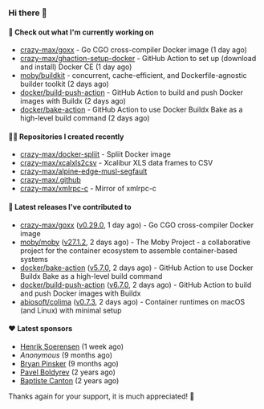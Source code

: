 ### Hi there 👋

#### 👷 Check out what I'm currently working on

- [crazy-max/goxx](https://github.com/crazy-max/goxx) - Go CGO cross-compiler Docker image (1 day ago)
- [crazy-max/ghaction-setup-docker](https://github.com/crazy-max/ghaction-setup-docker) - GitHub Action to set up (download and install) Docker CE (1 day ago)
- [moby/buildkit](https://github.com/moby/buildkit) - concurrent, cache-efficient, and Dockerfile-agnostic builder toolkit (2 days ago)
- [docker/build-push-action](https://github.com/docker/build-push-action) - GitHub Action to build and push Docker images with Buildx (2 days ago)
- [docker/bake-action](https://github.com/docker/bake-action) - GitHub Action to use Docker Buildx Bake as a high-level build command (2 days ago)

#### 👨‍💻 Repositories I created recently

- [crazy-max/docker-spliit](https://github.com/crazy-max/docker-spliit) - Spliit Docker image
- [crazy-max/xcalxls2csv](https://github.com/crazy-max/xcalxls2csv) - Xcalibur XLS data frames to CSV
- [crazy-max/alpine-edge-musl-segfault](https://github.com/crazy-max/alpine-edge-musl-segfault)
- [crazy-max/.github](https://github.com/crazy-max/.github)
- [crazy-max/xmlrpc-c](https://github.com/crazy-max/xmlrpc-c) - Mirror of xmlrpc-c

#### 🚀 Latest releases I've contributed to

- [crazy-max/goxx](https://github.com/crazy-max/goxx) ([v0.29.0](https://github.com/crazy-max/goxx/releases/tag/v0.29.0), 1 day ago) - Go CGO cross-compiler Docker image
- [moby/moby](https://github.com/moby/moby) ([v27.1.2](https://github.com/moby/moby/releases/tag/v27.1.2), 2 days ago) - The Moby Project - a collaborative project for the container ecosystem to assemble container-based systems
- [docker/bake-action](https://github.com/docker/bake-action) ([v5.7.0](https://github.com/docker/bake-action/releases/tag/v5.7.0), 2 days ago) - GitHub Action to use Docker Buildx Bake as a high-level build command
- [docker/build-push-action](https://github.com/docker/build-push-action) ([v6.7.0](https://github.com/docker/build-push-action/releases/tag/v6.7.0), 2 days ago) - GitHub Action to build and push Docker images with Buildx
- [abiosoft/colima](https://github.com/abiosoft/colima) ([v0.7.3](https://github.com/abiosoft/colima/releases/tag/v0.7.3), 2 days ago) - Container runtimes on macOS (and Linux) with minimal setup

#### ❤️ Latest sponsors
- [Henrik Soerensen](https://github.com/hsoerensen) (1 week ago)
- _Anonymous_ (9 months ago)
- [Bryan Pinsker](https://github.com/BryanPinsker) (9 months ago)
- [Pavel Boldyrev](https://github.com/bpg) (2 years ago)
- [Baptiste Canton](https://github.com/batmac) (2 years ago)

Thanks again for your support, it is much appreciated! 🙏
